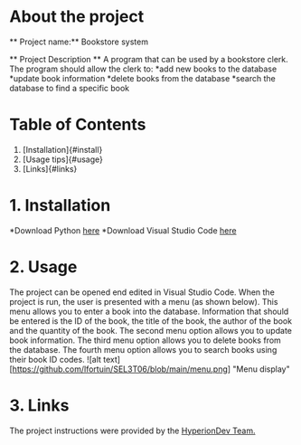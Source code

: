 # About the project
** Project name:** 
  Bookstore system

** Project Description **
  A program that can be used by a bookstore clerk. The program should allow the clerk to:
    *add new books to the database
    *update book information
    *delete books from the database
    *search the database to find a specific book

# Table of Contents
1. [Installation]{#install}
2. [Usage tips]{#usage} 
3. [Links]{#links}

<a name="install"></a>
# 1. Installation
*Download Python [here](https://www.python.org/downloads/)
*Download Visual Studio Code [here](https://code.visualstudio.com/download)

<a name="usage"></a>
# 2. Usage
The project can be opened end edited in Visual Studio Code. When the project is run, the user is presented with a menu (as shown below). 
This menu allows you to enter a book into the database. Information that should be entered is the ID of the book, the title of the book, the author of the book and the quantity of the book. The second menu option allows you to update book information. The third menu option allows you to delete books from the database. The fourth menu option allows you to search books using their book ID codes. 
![alt text][https://github.com/lfortuin/SEL3T06/blob/main/menu.png] "Menu display"

<a name="links"></a>
# 3. Links
The project instructions were provided by the [HyperionDev Team.](https://www.hyperiondev.com/) 
